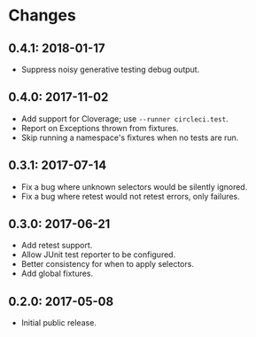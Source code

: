 # Changes

## 0.4.1: 2018-01-17

* Suppress noisy generative testing debug output.

## 0.4.0: 2017-11-02

* Add support for Cloverage; use `--runner circleci.test`.
* Report on Exceptions thrown from fixtures.
* Skip running a namespace's fixtures when no tests are run.

## 0.3.1: 2017-07-14

* Fix a bug where unknown selectors would be silently ignored.
* Fix a bug where retest would not retest errors, only failures.

## 0.3.0: 2017-06-21

* Add retest support.
* Allow JUnit test reporter to be configured.
* Better consistency for when to apply selectors.
* Add global fixtures.

## 0.2.0: 2017-05-08

* Initial public release.
